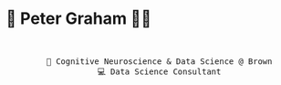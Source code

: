 # 🌄 Peter Graham 🏄‍♂️

<div align="center">
<br>
<pre>
    💼 Cognitive Neuroscience & Data Science @ Brown
    💻 Data Science Consultant
</pre>
<br>
<div>
